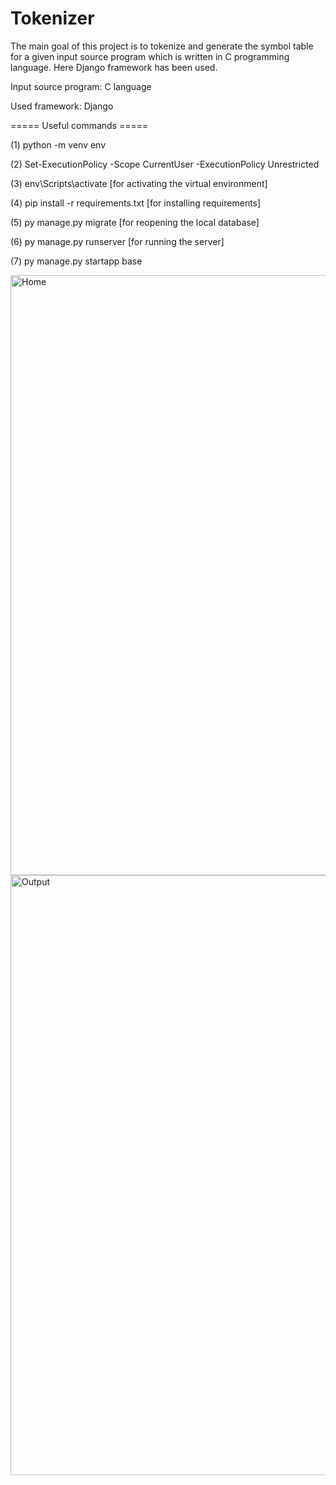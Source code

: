 # Tokenizer
The main goal of this project is to tokenize and generate the symbol table for a given input source program which is written in C programming language. Here Django framework has been used.

Input source program: C language

Used framework: Django 

===== Useful commands =====

(1) python -m venv env

(2) Set-ExecutionPolicy -Scope CurrentUser -ExecutionPolicy Unrestricted

(3) env\Scripts\activate [for activating the virtual environment]

(4) pip install -r requirements.txt [for installing requirements]

(5) py manage.py migrate [for reopening the local database]

(6) py manage.py runserver [for running the server]

(7) py manage.py startapp base

<img width="960" alt="Home" src="https://user-images.githubusercontent.com/76416888/162798355-f91ec64f-895c-4b86-bc3a-24cc94e37793.png">

<img width="960" alt="Output" src="https://user-images.githubusercontent.com/76416888/162798481-b823d025-0303-4500-bef4-f6a499aa58be.png">

